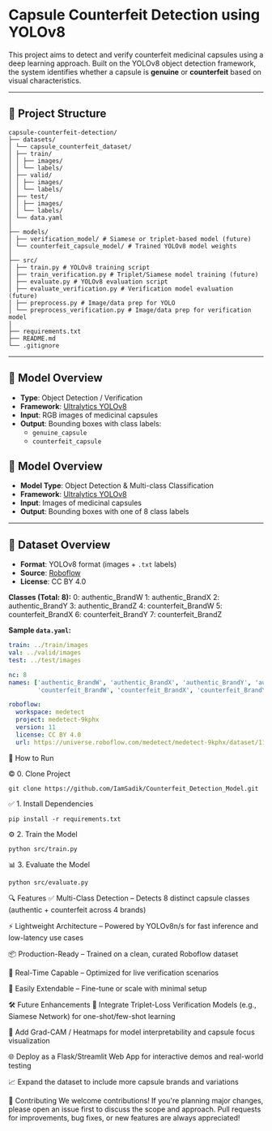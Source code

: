 # Capsule Counterfeit Detection using YOLOv8

This project aims to detect and verify counterfeit medicinal capsules using a deep learning approach. Built on the YOLOv8 object detection framework, the system identifies whether a capsule is **genuine** or **counterfeit** based on visual characteristics.

---

## 📁 Project Structure
```
capsule-counterfeit-detection/
├── datasets/
│ └── capsule_counterfeit_dataset/
│ ├── train/
│ │ ├── images/
│ │ └── labels/
│ ├── valid/
│ │ ├── images/
│ │ └── labels/
│ ├── test/
│ │ ├── images/
│ │ └── labels/
│ └── data.yaml
│
├── models/
│ ├── verification_model/ # Siamese or triplet-based model (future)
│ └── counterfeit_capsule_model/ # Trained YOLOv8 model weights
│
├── src/
│ ├── train.py # YOLOv8 training script
│ ├── train_verification.py # Triplet/Siamese model training (future)
│ ├── evaluate.py # YOLOv8 evaluation script
│ ├── evaluate_verification.py # Verification model evaluation (future)
│ ├── preprocess.py # Image/data prep for YOLO
│ └── preprocess_verification.py # Image/data prep for verification model
│
├── requirements.txt
├── README.md
└── .gitignore
```

---

## 🧠 Model Overview

- **Type**: Object Detection / Verification
- **Framework**: [Ultralytics YOLOv8](https://github.com/ultralytics/ultralytics)
- **Input**: RGB images of medicinal capsules
- **Output**: Bounding boxes with class labels:
  - `genuine_capsule`
  - `counterfeit_capsule`

## 🧠 Model Overview

- **Model Type**: Object Detection & Multi-class Classification
- **Framework**: [Ultralytics YOLOv8](https://github.com/ultralytics/ultralytics)
- **Input**: Images of medicinal capsules
- **Output**: Bounding boxes with one of 8 class labels

---

## 🧾 Dataset Overview

- **Format**: YOLOv8 format (images + `.txt` labels)
- **Source**: [Roboflow](https://universe.roboflow.com/medetect/medetect-9kphx/dataset/11)
- **License**: CC BY 4.0

**Classes (Total: 8):**
0: authentic_BrandW
1: authentic_BrandX
2: authentic_BrandY
3: authentic_BrandZ
4: counterfeit_BrandW
5: counterfeit_BrandX
6: counterfeit_BrandY
7: counterfeit_BrandZ

**Sample `data.yaml`:**
```yaml
train: ../train/images
val: ../valid/images
test: ../test/images

nc: 8
names: ['authentic_BrandW', 'authentic_BrandX', 'authentic_BrandY', 'authentic_BrandZ',
        'counterfeit_BrandW', 'counterfeit_BrandX', 'counterfeit_BrandY', 'counterfeit_BrandZ']

roboflow:
  workspace: medetect
  project: medetect-9kphx
  version: 11
  license: CC BY 4.0
  url: https://universe.roboflow.com/medetect/medetect-9kphx/dataset/11
```


🚀 How to Run

©️ 0. Clone Project
```
git clone https://github.com/IamSadik/Counterfeit_Detection_Model.git

```
✅ 1. Install Dependencies
```
pip install -r requirements.txt

```
⚙️ 2. Train the Model
```
python src/train.py

```
📊 3. Evaluate the Model
```
python src/evaluate.py

```


🔍 Features
✅ Multi-Class Detection – Detects 8 distinct capsule classes (authentic + counterfeit across 4 brands)

⚡ Lightweight Architecture – Powered by YOLOv8n/s for fast inference and low-latency use cases

📦 Production-Ready – Trained on a clean, curated Roboflow dataset

🚀 Real-Time Capable – Optimized for live verification scenarios

🔁 Easily Extendable – Fine-tune or scale with minimal setup

🛠️ Future Enhancements
🔁 Integrate Triplet-Loss Verification Models (e.g., Siamese Network) for one-shot/few-shot learning

🧠 Add Grad-CAM / Heatmaps for model interpretability and capsule focus visualization

🌐 Deploy as a Flask/Streamlit Web App for interactive demos and real-world testing

📈 Expand the dataset to include more capsule brands and variations

🤝 Contributing
We welcome contributions!
If you're planning major changes, please open an issue first to discuss the scope and approach.
Pull requests for improvements, bug fixes, or new features are always appreciated!

